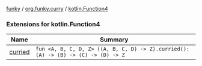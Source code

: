 [funky](../../index.md) / [org.funky.curry](../index.md) / [kotlin.Function4](.)

### Extensions for kotlin.Function4

| Name | Summary |
|---|---|
| [curried](curried.md) | `fun <A, B, C, D, Z> ((A, B, C, D) -> Z).curried(): (A) -> (B) -> (C) -> (D) -> Z` |
